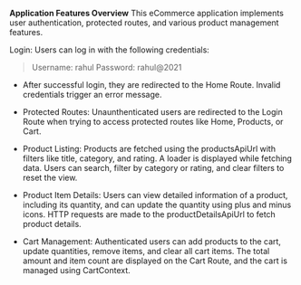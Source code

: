 **Application Features Overview**
    This eCommerce application implements user authentication, protected routes, and various product management features.

Login: Users can log in with the following credentials:

 > Username: rahul
 > Password: rahul@2021

* After successful login, they are redirected to the Home Route. Invalid credentials trigger an error message.

* Protected Routes: Unaunthenticated users are redirected to the Login Route when trying to access protected routes like Home, Products, or Cart.

* Product Listing: Products are fetched using the productsApiUrl with filters like title, category, and rating. A loader is displayed while fetching data. Users can search, filter by category or rating, and clear filters to reset the view.

* Product Item Details: Users can view detailed information of a product, including its quantity, and can update the quantity using plus and minus icons. HTTP requests are made to the productDetailsApiUrl to fetch product details.

* Cart Management: Authenticated users can add products to the cart, update quantities, remove items, and clear all cart items. The total amount and item count are displayed on the Cart Route, and the cart is managed using CartContext.
